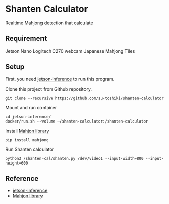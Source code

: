 # Shanten Calculator
Realtime Mahjong detection that calculate

## Requirement
Jetson Nano
Logitech C270 webcam
Japanese Mahjong Tiles

## Setup
First, you need [jetson-inference](https://github.com/dusty-nv/jetson-inference) to run this program.

Clone this project from Github repository.
```
git clone --recursive https://github.com/su-toshiki/shanten-calculator
```

Mount and run container
```
cd jetson-inference/
docker/run.sh --volume ~/shanten-calculator:/shanten-calculator
```

Install [Mahjon library](https://pypi.org/project/mahjong/)
```
pip install mahjong
```
Run Shanten calculator
```
python3 /shanten-cal/shanten.py /dev/video1 --input-width=800 --input-height=600
```

## Reference
- [jetson-inference](https://github.com/dusty-nv/jetson-inference)
- [Mahjon library](https://pypi.org/project/mahjong/)
